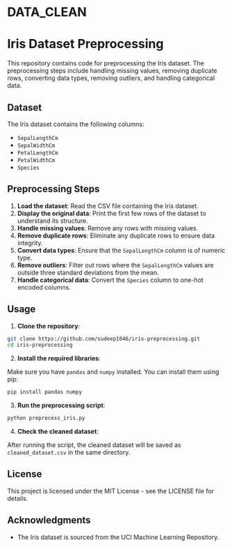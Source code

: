 # DATA_CLEAN

# Iris Dataset Preprocessing

This repository contains code for preprocessing the Iris dataset. The preprocessing steps include handling missing values, removing duplicate rows, converting data types, removing outliers, and handling categorical data.

## Dataset

The Iris dataset contains the following columns:

- `SepalLengthCm`
- `SepalWidthCm`
- `PetalLengthCm`
- `PetalWidthCm`
- `Species`

## Preprocessing Steps

1. **Load the dataset**: Read the CSV file containing the Iris dataset.
2. **Display the original data**: Print the first few rows of the dataset to understand its structure.
3. **Handle missing values**: Remove any rows with missing values.
4. **Remove duplicate rows**: Eliminate any duplicate rows to ensure data integrity.
5. **Convert data types**: Ensure that the `SepalLengthCm` column is of numeric type.
6. **Remove outliers**: Filter out rows where the `SepalLengthCm` values are outside three standard deviations from the mean.
7. **Handle categorical data**: Convert the `Species` column to one-hot encoded columns.

## Usage

1. **Clone the repository**:

```sh
git clone https://github.com/sudeep1046/iris-preprocessing.git
cd iris-preprocessing
```

2. **Install the required libraries**:

Make sure you have `pandas` and `numpy` installed. You can install them using pip:

```sh
pip install pandas numpy
```

3. **Run the preprocessing script**:

```sh
python preprocess_iris.py
```

4. **Check the cleaned dataset**:

After running the script, the cleaned dataset will be saved as `cleaned_dataset.csv` in the same directory.

## License

This project is licensed under the MIT License - see the LICENSE file for details.

## Acknowledgments

- The Iris dataset is sourced from the UCI Machine Learning Repository.

